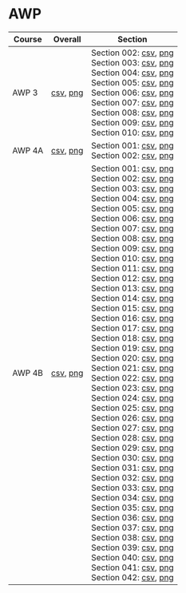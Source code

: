 # AWP

| Course | Overall | Section |
| ------ | ------- | ------- |
| AWP 3 | [csv](https://github.com/UCSD-Historical-Enrollment-Data/2024Spring/blob/main/overall/AWP%203.csv), [png](https://raw.githubusercontent.com/UCSD-Historical-Enrollment-Data/2024Spring/main/plot_overall/AWP%203.png) | Section 002: [csv](https://github.com/UCSD-Historical-Enrollment-Data/2024Spring/blob/main/section/AWP%203_002.csv), [png](https://raw.githubusercontent.com/UCSD-Historical-Enrollment-Data/2024Spring/main/plot_section/AWP%203_002.png)<br>Section 003: [csv](https://github.com/UCSD-Historical-Enrollment-Data/2024Spring/blob/main/section/AWP%203_003.csv), [png](https://raw.githubusercontent.com/UCSD-Historical-Enrollment-Data/2024Spring/main/plot_section/AWP%203_003.png)<br>Section 004: [csv](https://github.com/UCSD-Historical-Enrollment-Data/2024Spring/blob/main/section/AWP%203_004.csv), [png](https://raw.githubusercontent.com/UCSD-Historical-Enrollment-Data/2024Spring/main/plot_section/AWP%203_004.png)<br>Section 005: [csv](https://github.com/UCSD-Historical-Enrollment-Data/2024Spring/blob/main/section/AWP%203_005.csv), [png](https://raw.githubusercontent.com/UCSD-Historical-Enrollment-Data/2024Spring/main/plot_section/AWP%203_005.png)<br>Section 006: [csv](https://github.com/UCSD-Historical-Enrollment-Data/2024Spring/blob/main/section/AWP%203_006.csv), [png](https://raw.githubusercontent.com/UCSD-Historical-Enrollment-Data/2024Spring/main/plot_section/AWP%203_006.png)<br>Section 007: [csv](https://github.com/UCSD-Historical-Enrollment-Data/2024Spring/blob/main/section/AWP%203_007.csv), [png](https://raw.githubusercontent.com/UCSD-Historical-Enrollment-Data/2024Spring/main/plot_section/AWP%203_007.png)<br>Section 008: [csv](https://github.com/UCSD-Historical-Enrollment-Data/2024Spring/blob/main/section/AWP%203_008.csv), [png](https://raw.githubusercontent.com/UCSD-Historical-Enrollment-Data/2024Spring/main/plot_section/AWP%203_008.png)<br>Section 009: [csv](https://github.com/UCSD-Historical-Enrollment-Data/2024Spring/blob/main/section/AWP%203_009.csv), [png](https://raw.githubusercontent.com/UCSD-Historical-Enrollment-Data/2024Spring/main/plot_section/AWP%203_009.png)<br>Section 010: [csv](https://github.com/UCSD-Historical-Enrollment-Data/2024Spring/blob/main/section/AWP%203_010.csv), [png](https://raw.githubusercontent.com/UCSD-Historical-Enrollment-Data/2024Spring/main/plot_section/AWP%203_010.png) |
| AWP 4A | [csv](https://github.com/UCSD-Historical-Enrollment-Data/2024Spring/blob/main/overall/AWP%204A.csv), [png](https://raw.githubusercontent.com/UCSD-Historical-Enrollment-Data/2024Spring/main/plot_overall/AWP%204A.png) | Section 001: [csv](https://github.com/UCSD-Historical-Enrollment-Data/2024Spring/blob/main/section/AWP%204A_001.csv), [png](https://raw.githubusercontent.com/UCSD-Historical-Enrollment-Data/2024Spring/main/plot_section/AWP%204A_001.png)<br>Section 002: [csv](https://github.com/UCSD-Historical-Enrollment-Data/2024Spring/blob/main/section/AWP%204A_002.csv), [png](https://raw.githubusercontent.com/UCSD-Historical-Enrollment-Data/2024Spring/main/plot_section/AWP%204A_002.png) |
| AWP 4B | [csv](https://github.com/UCSD-Historical-Enrollment-Data/2024Spring/blob/main/overall/AWP%204B.csv), [png](https://raw.githubusercontent.com/UCSD-Historical-Enrollment-Data/2024Spring/main/plot_overall/AWP%204B.png) | Section 001: [csv](https://github.com/UCSD-Historical-Enrollment-Data/2024Spring/blob/main/section/AWP%204B_001.csv), [png](https://raw.githubusercontent.com/UCSD-Historical-Enrollment-Data/2024Spring/main/plot_section/AWP%204B_001.png)<br>Section 002: [csv](https://github.com/UCSD-Historical-Enrollment-Data/2024Spring/blob/main/section/AWP%204B_002.csv), [png](https://raw.githubusercontent.com/UCSD-Historical-Enrollment-Data/2024Spring/main/plot_section/AWP%204B_002.png)<br>Section 003: [csv](https://github.com/UCSD-Historical-Enrollment-Data/2024Spring/blob/main/section/AWP%204B_003.csv), [png](https://raw.githubusercontent.com/UCSD-Historical-Enrollment-Data/2024Spring/main/plot_section/AWP%204B_003.png)<br>Section 004: [csv](https://github.com/UCSD-Historical-Enrollment-Data/2024Spring/blob/main/section/AWP%204B_004.csv), [png](https://raw.githubusercontent.com/UCSD-Historical-Enrollment-Data/2024Spring/main/plot_section/AWP%204B_004.png)<br>Section 005: [csv](https://github.com/UCSD-Historical-Enrollment-Data/2024Spring/blob/main/section/AWP%204B_005.csv), [png](https://raw.githubusercontent.com/UCSD-Historical-Enrollment-Data/2024Spring/main/plot_section/AWP%204B_005.png)<br>Section 006: [csv](https://github.com/UCSD-Historical-Enrollment-Data/2024Spring/blob/main/section/AWP%204B_006.csv), [png](https://raw.githubusercontent.com/UCSD-Historical-Enrollment-Data/2024Spring/main/plot_section/AWP%204B_006.png)<br>Section 007: [csv](https://github.com/UCSD-Historical-Enrollment-Data/2024Spring/blob/main/section/AWP%204B_007.csv), [png](https://raw.githubusercontent.com/UCSD-Historical-Enrollment-Data/2024Spring/main/plot_section/AWP%204B_007.png)<br>Section 008: [csv](https://github.com/UCSD-Historical-Enrollment-Data/2024Spring/blob/main/section/AWP%204B_008.csv), [png](https://raw.githubusercontent.com/UCSD-Historical-Enrollment-Data/2024Spring/main/plot_section/AWP%204B_008.png)<br>Section 009: [csv](https://github.com/UCSD-Historical-Enrollment-Data/2024Spring/blob/main/section/AWP%204B_009.csv), [png](https://raw.githubusercontent.com/UCSD-Historical-Enrollment-Data/2024Spring/main/plot_section/AWP%204B_009.png)<br>Section 010: [csv](https://github.com/UCSD-Historical-Enrollment-Data/2024Spring/blob/main/section/AWP%204B_010.csv), [png](https://raw.githubusercontent.com/UCSD-Historical-Enrollment-Data/2024Spring/main/plot_section/AWP%204B_010.png)<br>Section 011: [csv](https://github.com/UCSD-Historical-Enrollment-Data/2024Spring/blob/main/section/AWP%204B_011.csv), [png](https://raw.githubusercontent.com/UCSD-Historical-Enrollment-Data/2024Spring/main/plot_section/AWP%204B_011.png)<br>Section 012: [csv](https://github.com/UCSD-Historical-Enrollment-Data/2024Spring/blob/main/section/AWP%204B_012.csv), [png](https://raw.githubusercontent.com/UCSD-Historical-Enrollment-Data/2024Spring/main/plot_section/AWP%204B_012.png)<br>Section 013: [csv](https://github.com/UCSD-Historical-Enrollment-Data/2024Spring/blob/main/section/AWP%204B_013.csv), [png](https://raw.githubusercontent.com/UCSD-Historical-Enrollment-Data/2024Spring/main/plot_section/AWP%204B_013.png)<br>Section 014: [csv](https://github.com/UCSD-Historical-Enrollment-Data/2024Spring/blob/main/section/AWP%204B_014.csv), [png](https://raw.githubusercontent.com/UCSD-Historical-Enrollment-Data/2024Spring/main/plot_section/AWP%204B_014.png)<br>Section 015: [csv](https://github.com/UCSD-Historical-Enrollment-Data/2024Spring/blob/main/section/AWP%204B_015.csv), [png](https://raw.githubusercontent.com/UCSD-Historical-Enrollment-Data/2024Spring/main/plot_section/AWP%204B_015.png)<br>Section 016: [csv](https://github.com/UCSD-Historical-Enrollment-Data/2024Spring/blob/main/section/AWP%204B_016.csv), [png](https://raw.githubusercontent.com/UCSD-Historical-Enrollment-Data/2024Spring/main/plot_section/AWP%204B_016.png)<br>Section 017: [csv](https://github.com/UCSD-Historical-Enrollment-Data/2024Spring/blob/main/section/AWP%204B_017.csv), [png](https://raw.githubusercontent.com/UCSD-Historical-Enrollment-Data/2024Spring/main/plot_section/AWP%204B_017.png)<br>Section 018: [csv](https://github.com/UCSD-Historical-Enrollment-Data/2024Spring/blob/main/section/AWP%204B_018.csv), [png](https://raw.githubusercontent.com/UCSD-Historical-Enrollment-Data/2024Spring/main/plot_section/AWP%204B_018.png)<br>Section 019: [csv](https://github.com/UCSD-Historical-Enrollment-Data/2024Spring/blob/main/section/AWP%204B_019.csv), [png](https://raw.githubusercontent.com/UCSD-Historical-Enrollment-Data/2024Spring/main/plot_section/AWP%204B_019.png)<br>Section 020: [csv](https://github.com/UCSD-Historical-Enrollment-Data/2024Spring/blob/main/section/AWP%204B_020.csv), [png](https://raw.githubusercontent.com/UCSD-Historical-Enrollment-Data/2024Spring/main/plot_section/AWP%204B_020.png)<br>Section 021: [csv](https://github.com/UCSD-Historical-Enrollment-Data/2024Spring/blob/main/section/AWP%204B_021.csv), [png](https://raw.githubusercontent.com/UCSD-Historical-Enrollment-Data/2024Spring/main/plot_section/AWP%204B_021.png)<br>Section 022: [csv](https://github.com/UCSD-Historical-Enrollment-Data/2024Spring/blob/main/section/AWP%204B_022.csv), [png](https://raw.githubusercontent.com/UCSD-Historical-Enrollment-Data/2024Spring/main/plot_section/AWP%204B_022.png)<br>Section 023: [csv](https://github.com/UCSD-Historical-Enrollment-Data/2024Spring/blob/main/section/AWP%204B_023.csv), [png](https://raw.githubusercontent.com/UCSD-Historical-Enrollment-Data/2024Spring/main/plot_section/AWP%204B_023.png)<br>Section 024: [csv](https://github.com/UCSD-Historical-Enrollment-Data/2024Spring/blob/main/section/AWP%204B_024.csv), [png](https://raw.githubusercontent.com/UCSD-Historical-Enrollment-Data/2024Spring/main/plot_section/AWP%204B_024.png)<br>Section 025: [csv](https://github.com/UCSD-Historical-Enrollment-Data/2024Spring/blob/main/section/AWP%204B_025.csv), [png](https://raw.githubusercontent.com/UCSD-Historical-Enrollment-Data/2024Spring/main/plot_section/AWP%204B_025.png)<br>Section 026: [csv](https://github.com/UCSD-Historical-Enrollment-Data/2024Spring/blob/main/section/AWP%204B_026.csv), [png](https://raw.githubusercontent.com/UCSD-Historical-Enrollment-Data/2024Spring/main/plot_section/AWP%204B_026.png)<br>Section 027: [csv](https://github.com/UCSD-Historical-Enrollment-Data/2024Spring/blob/main/section/AWP%204B_027.csv), [png](https://raw.githubusercontent.com/UCSD-Historical-Enrollment-Data/2024Spring/main/plot_section/AWP%204B_027.png)<br>Section 028: [csv](https://github.com/UCSD-Historical-Enrollment-Data/2024Spring/blob/main/section/AWP%204B_028.csv), [png](https://raw.githubusercontent.com/UCSD-Historical-Enrollment-Data/2024Spring/main/plot_section/AWP%204B_028.png)<br>Section 029: [csv](https://github.com/UCSD-Historical-Enrollment-Data/2024Spring/blob/main/section/AWP%204B_029.csv), [png](https://raw.githubusercontent.com/UCSD-Historical-Enrollment-Data/2024Spring/main/plot_section/AWP%204B_029.png)<br>Section 030: [csv](https://github.com/UCSD-Historical-Enrollment-Data/2024Spring/blob/main/section/AWP%204B_030.csv), [png](https://raw.githubusercontent.com/UCSD-Historical-Enrollment-Data/2024Spring/main/plot_section/AWP%204B_030.png)<br>Section 031: [csv](https://github.com/UCSD-Historical-Enrollment-Data/2024Spring/blob/main/section/AWP%204B_031.csv), [png](https://raw.githubusercontent.com/UCSD-Historical-Enrollment-Data/2024Spring/main/plot_section/AWP%204B_031.png)<br>Section 032: [csv](https://github.com/UCSD-Historical-Enrollment-Data/2024Spring/blob/main/section/AWP%204B_032.csv), [png](https://raw.githubusercontent.com/UCSD-Historical-Enrollment-Data/2024Spring/main/plot_section/AWP%204B_032.png)<br>Section 033: [csv](https://github.com/UCSD-Historical-Enrollment-Data/2024Spring/blob/main/section/AWP%204B_033.csv), [png](https://raw.githubusercontent.com/UCSD-Historical-Enrollment-Data/2024Spring/main/plot_section/AWP%204B_033.png)<br>Section 034: [csv](https://github.com/UCSD-Historical-Enrollment-Data/2024Spring/blob/main/section/AWP%204B_034.csv), [png](https://raw.githubusercontent.com/UCSD-Historical-Enrollment-Data/2024Spring/main/plot_section/AWP%204B_034.png)<br>Section 035: [csv](https://github.com/UCSD-Historical-Enrollment-Data/2024Spring/blob/main/section/AWP%204B_035.csv), [png](https://raw.githubusercontent.com/UCSD-Historical-Enrollment-Data/2024Spring/main/plot_section/AWP%204B_035.png)<br>Section 036: [csv](https://github.com/UCSD-Historical-Enrollment-Data/2024Spring/blob/main/section/AWP%204B_036.csv), [png](https://raw.githubusercontent.com/UCSD-Historical-Enrollment-Data/2024Spring/main/plot_section/AWP%204B_036.png)<br>Section 037: [csv](https://github.com/UCSD-Historical-Enrollment-Data/2024Spring/blob/main/section/AWP%204B_037.csv), [png](https://raw.githubusercontent.com/UCSD-Historical-Enrollment-Data/2024Spring/main/plot_section/AWP%204B_037.png)<br>Section 038: [csv](https://github.com/UCSD-Historical-Enrollment-Data/2024Spring/blob/main/section/AWP%204B_038.csv), [png](https://raw.githubusercontent.com/UCSD-Historical-Enrollment-Data/2024Spring/main/plot_section/AWP%204B_038.png)<br>Section 039: [csv](https://github.com/UCSD-Historical-Enrollment-Data/2024Spring/blob/main/section/AWP%204B_039.csv), [png](https://raw.githubusercontent.com/UCSD-Historical-Enrollment-Data/2024Spring/main/plot_section/AWP%204B_039.png)<br>Section 040: [csv](https://github.com/UCSD-Historical-Enrollment-Data/2024Spring/blob/main/section/AWP%204B_040.csv), [png](https://raw.githubusercontent.com/UCSD-Historical-Enrollment-Data/2024Spring/main/plot_section/AWP%204B_040.png)<br>Section 041: [csv](https://github.com/UCSD-Historical-Enrollment-Data/2024Spring/blob/main/section/AWP%204B_041.csv), [png](https://raw.githubusercontent.com/UCSD-Historical-Enrollment-Data/2024Spring/main/plot_section/AWP%204B_041.png)<br>Section 042: [csv](https://github.com/UCSD-Historical-Enrollment-Data/2024Spring/blob/main/section/AWP%204B_042.csv), [png](https://raw.githubusercontent.com/UCSD-Historical-Enrollment-Data/2024Spring/main/plot_section/AWP%204B_042.png) |
